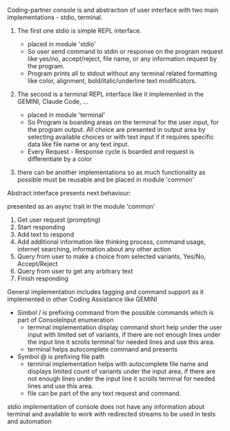 Coding-partner console is and abstraction of user interface with two main implementations - stdio, terminal.

1. The first one stdio is simple REPL interface.
    - placed in module 'stdio'
    - So user send command to stdin or response on the program request
      like yes/no, accept/reject, file name, or any information request by the program.
    - Program prints all to stdout
      without any terminal related formatting like color, alignment, bold/italic/underline text modificators.

2. The second is a terminal REPL interface like it implemented in the GEMINI, Claude Code, ...
    - placed in module 'terminal'
    - So Program is boarding areas on the terminal for the user input, for the program output. All choice are presented
      in output area by selecting available choices or with text input if it requires specific data like file name or any text input.
    - Every Request - Response cycle is boarded and request is differentiate by a color

3. there can be another implementations so as much functionality as possible must be reusable and be placed in module 'common'

Abstract interface presents next behaviour:

presented as an async trait in the module 'common' 

1. Get user request (prompting)
2. Start responding
3. Add text to respond
4. Add additional information like thinking process, command usage, internet searching, information about any other action
5. Query from user to make a choice from selected variants, Yes/No, Accept/Reject
6. Query from user to get any arbitrary text
7. Finish responding

General implementation includes tagging and command support as it implemented in other Coding Assistance like GEMINI

- Simbol / is prefixing command from the possible commands which is part of ConsoleInput enumeration
    + terminal implementation display command short help under the user input with limited set of variants,
      if there are not enough lines under the input line it scrolls terminal for needed lines and use this area.
    + terminal helps autocomplete command and presents
- Symbol @ is prefixing file path
    + terminal implementation helps with autocomplete file name and displays limited count of variants
      under the input area, if there are not enough lines under the input line it scrolls terminal for needed
      lines and use this area.
    + file can be part of the any text request and command.

stdio implementation of console does not have any information about terminal and available to work with redirected streams 
    to be used in tests and automation